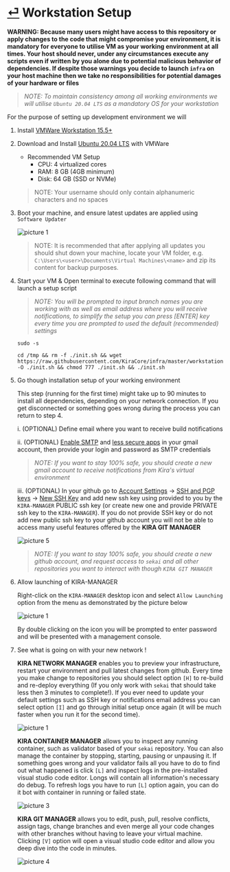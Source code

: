 # [⏎](README.md) Workstation Setup

**WARNING: Because many users might have access to this repository or apply changes to the code that might compromise your environment, it is mandatory for everyone to utilise VM as your working environment at all times. Your host should never, under any circumstances execute any scripts even if written by you alone due to potential malicious behavior of dependencies. If despite those warnings you decide to launch `infra` on your host machine then we take no responsibilities for potential damages of your hardware or files**

> _NOTE: To maintain consistency among all working environments we will utilise `Ubuntu 20.04 LTS` as a mandatory OS for your workstation_

For the purpose of setting up development environment we will 

1. Install [VMWare Workstation 15.5+](https://www.vmware.com/products/workstation-player/workstation-player-evaluation.html)
   
2. Download and Install [Ubuntu 20.04 LTS](https://releases.ubuntu.com/20.04/) with VMWare
   * Recommended VM Setup
     * CPU: 4 virtualized cores
     * RAM: 8 GB (4GB minimum)
     * Disk: 64 GB (SSD or NVMe)

   > NOTE: Your username should only contain alphanumeric characters and no spaces
3. Boot your machine, and ensure latest updates are applied using `Software Updater`

   ![picture 1](https://i.imgur.com/7SX2g7yl.png)

   > NOTE: It is recommended that after applying all updates you should shut down your machine, locate your VM folder, e.g. `C:\Users\<user>\Documents\Virtual Machines\<name>` and zip its content for backup purposes.

4. Start your VM & Open terminal to execute following command that will launch a setup script

    > _NOTE: You will be prompted to input branch names you are working with as well as email address where you will receive notifications, to simplify the setup you can press [ENTER] key every time you are prompted to used the default (recommended) settings_

    ```
    sudo -s

    cd /tmp && rm -f ./init.sh && wget https://raw.githubusercontent.com/KiraCore/infra/master/workstation/init.sh -O ./init.sh && chmod 777 ./init.sh && ./init.sh
    ```

5. Go though installation setup of your working environment

   This step (running for the first time) might take up to 90 minutes to install all dependencies, depending on your network connection. If you get disconnected or something goes wrong during the process you can return to step 4.

   i. (OPTIONAL) Define email where you want to receive build notifications

   ii. (OPTIONAL) [Enable SMTP](https://www.youtube.com/watch?v=D-NYmDWiFjU) and [less secure apps](https://web.archive.org/save/https://hotter.io/docs/email-accounts/secure-app-gmail/) in your gmail account, then provide your login and password as SMTP credentials
   
   > _NOTE: If you want to stay 100% safe, you should create a new gmail account to receive notifications from Kira's virtual environment_

   iii. (OPTIONAL) In your github go to [Account Settings](https://github.com/settings/profile) -> [SSH and PGP keys](https://github.com/settings/keys) -> [New SSH Key](`https://github.com/settings/ssh/new`) and add new ssh key using provided to you by the `KIRA-MANAGER` PUBLIC ssh key (or create new one and provide PRIVATE ssh key to the `KIRA-MANAGER`). If you do not provide SSH key or do not add new public ssh key to your github account you will not be able to access many useful features offered by the  **KIRA GIT MANAGER**

   ![picture 5](https://i.imgur.com/5MUhRWK.png)  

   
   > _NOTE: If you want to stay 100% safe, you should create a new github account, and request access to `sekai` and all other repositories you want to interact with though `KIRA GIT MANAGER`_

6. Allow launching of KIRA-MANAGER

   Right-click on the `KIRA-MANAGER` desktop icon and select `Allow Launching` option from the menu as demonstrated by the picture below

    ![picture 1](https://i.imgur.com/4EKLdEhl.png)

   By double clicking on the icon you will be prompted to enter password and will be presented with a management console.

7. See what is going on with your new network !
   
   **KIRA NETWORK MANAGER** enables you to preview your infrastructure, restart your environment and pull latest changes from github. Every time you make change to repositories you should select option `[H]` to re-build and re-deploy everything (If you only work with `sekai` that should take less then 3 minutes to complete!). If you ever need to update your default settings such as SSH key or notifications email address you can select option `[I]` and go through initial setup once again (it will be much faster when you run it for the second time).

   ![picture 1](https%3A//i.imgur.com/be47e8I.png)  

   **KIRA CONTAINER MANAGER** allows you to inspect any running container, such as validator based of your `sekai` repository. You can also manage the container by stopping, starting, pausing or unpausing it. If something goes wrong and your validator fails all you have to do to find out what happened is click `[L]` and inspect logs in the pre-installed visual studio code editor. Longs will contain all information's necessary do debug. To refresh logs you have to run `[L]` option again, you can do it bot with container in running or failed state.

   ![picture 3](https%3A//i.imgur.com/7Sce3sk.png)  


   **KIRA GIT MANAGER** allows you to edit, push, pull, resolve conflicts, assign tags, change branches and even merge all your code changes with other branches without having to leave your virtual machine. Clicking `[V]` option will open a visual studio code editor and allow you deep dive into the code in minutes.

   ![picture 4](https%3A//i.imgur.com/JZKxohN.png)  

